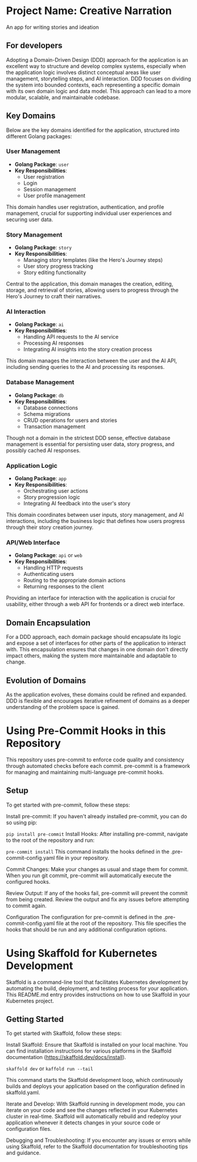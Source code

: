 # Project Name: Creative Narration

An app for writing stories and ideation

## For developers

Adopting a Domain-Driven Design (DDD) approach for the application is an excellent way to structure and develop complex systems,
especially when the application logic involves distinct conceptual areas like user management, storytelling steps, and AI interaction.
DDD focuses on dividing the system into bounded contexts, each representing a specific domain with its own domain logic and data model.
This approach can lead to a more modular, scalable, and maintainable codebase.

## Key Domains

Below are the key domains identified for the application, structured into different Golang packages:

### User Management

- **Golang Package**: `user`
- **Key Responsibilities**:
  - User registration
  - Login
  - Session management
  - User profile management

This domain handles user registration, authentication, and profile management, crucial for supporting individual user experiences and securing user data.

### Story Management

- **Golang Package**: `story`
- **Key Responsibilities**:
  - Managing story templates (like the Hero's Journey steps)
  - User story progress tracking
  - Story editing functionality

Central to the application, this domain manages the creation, editing, storage, and retrieval of stories, allowing users to progress through the Hero's Journey to craft their narratives.

### AI Interaction

- **Golang Package**: `ai`
- **Key Responsibilities**:
  - Handling API requests to the AI service
  - Processing AI responses
  - Integrating AI insights into the story creation process

This domain manages the interaction between the user and the AI API, including sending queries to the AI and processing its responses.

### Database Management

- **Golang Package**: `db`
- **Key Responsibilities**:
  - Database connections
  - Schema migrations
  - CRUD operations for users and stories
  - Transaction management

Though not a domain in the strictest DDD sense, effective database management is essential for persisting user data, story progress, and possibly cached AI responses.

### Application Logic

- **Golang Package**: `app`
- **Key Responsibilities**:
  - Orchestrating user actions
  - Story progression logic
  - Integrating AI feedback into the user's story

This domain coordinates between user inputs, story management, and AI interactions, including the business logic that defines how users progress through their story creation journey.

### API/Web Interface

- **Golang Package**: `api` or `web`
- **Key Responsibilities**:
  - Handling HTTP requests
  - Authenticating users
  - Routing to the appropriate domain actions
  - Returning responses to the client

Providing an interface for interaction with the application is crucial for usability, either through a web API for frontends or a direct web interface.

## Domain Encapsulation

For a DDD approach, each domain package should encapsulate its logic and expose a set of interfaces for other parts of the application to interact with.
This encapsulation ensures that changes in one domain don't directly impact others, making the system more maintainable and adaptable to change.

## Evolution of Domains

As the application evolves, these domains could be refined and expanded.
DDD is flexible and encourages iterative refinement of domains as a deeper understanding of the problem space is gained.

# Using Pre-Commit Hooks in this Repository

This repository uses pre-commit to enforce code quality and consistency through automated checks before each commit. pre-commit is a framework for managing and maintaining multi-language pre-commit hooks.

## Setup

To get started with pre-commit, follow these steps:

Install pre-commit: If you haven't already installed pre-commit, you can do so using pip:

`pip install pre-commit`
Install Hooks: After installing pre-commit, navigate to the root of the repository and run:

`pre-commit install`
This command installs the hooks defined in the .pre-commit-config.yaml file in your repository.

Commit Changes: Make your changes as usual and stage them for commit. When you run git commit, pre-commit will automatically execute the configured hooks.

Review Output: If any of the hooks fail, pre-commit will prevent the commit from being created. Review the output and fix any issues before attempting to commit again.

Configuration
The configuration for pre-commit is defined in the .pre-commit-config.yaml file at the root of the repository. This file specifies the hooks that should be run and any additional configuration options.

# Using Skaffold for Kubernetes Development

Skaffold is a command-line tool that facilitates Kubernetes development by automating the build, deployment, and testing process for your application. This README.md entry provides instructions on how to use Skaffold in your Kubernetes project.

## Getting Started

To get started with Skaffold, follow these steps:

Install Skaffold: Ensure that Skaffold is installed on your local machine. You can find installation instructions for various platforms in the Skaffold documentation (<https://skaffold.dev/docs/install>).

`skaffold dev` or `kaffold run --tail`

This command starts the Skaffold development loop, which continuously builds and deploys your application based on the configuration defined in skaffold.yaml.

Iterate and Develop: With Skaffold running in development mode, you can iterate on your code and see the changes reflected in your Kubernetes cluster in real-time. Skaffold will automatically rebuild and redeploy your application whenever it detects changes in your source code or configuration files.

Debugging and Troubleshooting: If you encounter any issues or errors while using Skaffold, refer to the Skaffold documentation for troubleshooting tips and guidance.
